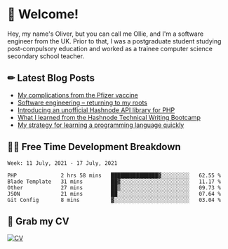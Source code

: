 # 👋 Welcome!

Hey, my name's Oliver, but you can call me Ollie, and I'm a software engineer from the UK. Prior to that, I was a postgraduate student studying post-compulsory education and worked as a trainee computer science secondary school teacher.

## ✏ Latest Blog Posts

<!-- BLOG-POST-LIST:START -->
- [My complications from the Pfizer vaccine](https://scratchpad.oliverearl.co.uk/2021/05/30/my-complications-from-the-pfizer-vaccine/)
- [Software engineering – returning to my roots](https://scratchpad.oliverearl.co.uk/2021/05/03/returning-to-my-software-engineering-roots/)
- [Introducing an unofficial Hashnode API library for PHP](https://scratchpad.oliverearl.co.uk/2020/12/01/introducing-an-unofficial-hashnode-api-library-for-php/)
- [What I learned from the Hashnode Technical Writing Bootcamp](https://scratchpad.oliverearl.co.uk/2020/10/25/what-i-learned-from-the-hashnode-technical-writing-bootcamp/)
- [My strategy for learning a programming language quickly](https://scratchpad.oliverearl.co.uk/2020/10/25/my-strategy-for-learning-a-programming-language-quickly/)
<!-- BLOG-POST-LIST:END -->
## 👨‍💻 Free Time Development Breakdown

<!--START_SECTION:waka-->
```text
Week: 11 July, 2021 - 17 July, 2021

PHP              2 hrs 58 mins   ███████████████▓░░░░░░░░░   62.55 % 
Blade Template   31 mins         ██▓░░░░░░░░░░░░░░░░░░░░░░   11.17 % 
Other            27 mins         ██▒░░░░░░░░░░░░░░░░░░░░░░   09.73 % 
JSON             21 mins         ██░░░░░░░░░░░░░░░░░░░░░░░   07.64 % 
Git Config       8 mins          ▓░░░░░░░░░░░░░░░░░░░░░░░░   03.04 % 
```
<!--END_SECTION:waka-->

## 📌 Grab my CV

[![CV](https://github-readme-stats.vercel.app/api/pin/?username=oliverearl&repo=cv)](https://github.com/oliverearl/cv)
